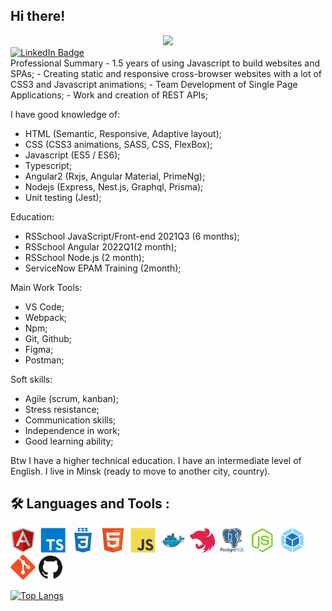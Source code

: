 ## Hi there!
<div id="header" align="center">
  <img src="https://media.giphy.com/media/M9gbBd9nbDrOTu1Mqx/giphy.gif" width="100"/>
</div>
<div id="badges">
  <a href="https://www.linkedin.com/in/andreypotkas/">
    <img src="https://img.shields.io/badge/LinkedIn-blue?style=for-the-badge&logo=linkedin&logoColor=white" alt="LinkedIn Badge"/>
  </a>
</div>
Professional Summary
- 1.5 years of using Javascript to build websites and SPAs;
- Creating static and responsive cross-browser websites with a lot of CSS3 and Javascript animations;
- Team Development of Single Page Applications;
- Work and creation of REST APIs;

I have good knowledge of:
- HTML (Semantic, Responsive, Adaptive layout);
- CSS (CSS3 animations, SASS, CSS, FlexBox);
- Javascript (ES5 / ES6);
- Typescript;
- Angular2 (Rxjs, Angular Material, PrimeNg);
- Nodejs (Express, Nest.js, Graphql, Prisma);
- Unit testing (Jest);

Education:
- RSSchool JavaScript/Front-end 2021Q3 (6 months);
- RSSchool Angular 2022Q1(2 month);
- RSSchool Node.js (2 month);
- ServiceNow EPAM Training (2month);

Main Work Tools:
- VS Code;
- Webpack;
- Npm;
- Git, Github;
- Figma;
- Postman;

Soft skills:
- Agile (scrum, kanban);
- Stress resistance;
- Communication skills;
- Independence in work;
- Good learning ability;

Btw I have a higher technical education.
I have an intermediate level of English.
I live in Minsk (ready to move to another city, country). 
## :hammer_and_wrench: Languages and Tools :
<div>
  <img src="https://github.com/devicons/devicon/blob/master/icons/angularjs/angularjs-original.svg" title="Angular" alt="Angular" width="40" height="40"/>&nbsp;
  <img src="https://github.com/devicons/devicon/blob/master/icons/typescript/typescript-plain.svg" title="TS" alt="TS" width="40" height="40"/>&nbsp;
  <img src="https://github.com/devicons/devicon/blob/master/icons/css3/css3-plain-wordmark.svg"  title="CSS3" alt="CSS" width="40" height="40"/>&nbsp;
  <img src="https://github.com/devicons/devicon/blob/master/icons/html5/html5-original.svg" title="HTML5" alt="HTML" width="40" height="40"/>&nbsp;
  <img src="https://github.com/devicons/devicon/blob/master/icons/javascript/javascript-original.svg" title="JavaScript" alt="JavaScript" width="40" height="40"/>&nbsp;
  <img src="https://github.com/devicons/devicon/blob/master/icons/docker/docker-original.svg" title="Docker" alt="Docker" width="40" height="40"/>&nbsp;
  <img src="https://github.com/devicons/devicon/blob/master/icons/nestjs/nestjs-plain.svg" title="Nestjs"  alt="Nestjs" width="40" height="40"/>&nbsp;
  <img src="https://github.com/devicons/devicon/blob/master/icons/postgresql/postgresql-original-wordmark.svg" title="PostgeSQL"  alt="PostgeSQL" width="40" height="40"/>&nbsp;
  <img src="https://github.com/devicons/devicon/blob/master/icons/nodejs/nodejs-plain.svg" title="NodeJS" alt="NodeJS" width="40" height="40"/>&nbsp;
  <img src="https://github.com/devicons/devicon/blob/master/icons/webpack/webpack-original.svg" title="Webpack" alt="Webpack" width="40" height="40"/>&nbsp;
  <img src="https://github.com/devicons/devicon/blob/master/icons/git/git-plain.svg" title="Git" **alt="Git" width="40" height="40"/>
  <img src="https://github.com/devicons/devicon/blob/master/icons/github/github-original.svg" title="Github" **alt="Github" width="40" height="40"/>
</div>

[![Top Langs](https://github-readme-stats.vercel.app/api/top-langs/?username=andreypotkas&layout=compact&theme=vision-friendly-dark)](https://github.com/anuraghazra/github-readme-stats)
